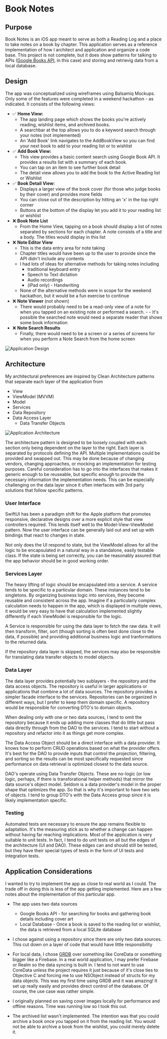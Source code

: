 # Book Notes

## Purpose

Book Notes is an iOS app meant to serve as both a Reading Log and a place to take notes on a book by chapter. This application serves as a reference implementation of how I architect and application and organize a code base. This project is not complete, but it does show patterns for talking to APIs ([Google Books API](https://developers.google.com/books), in this case) and storing and retrievig data from a local database.

## Design

The app was conceptualized using wireframes using Balsamiq Mockups. Only some of the features were completed in a weekend hackathon - as indicated. It consists of the following views:

- ✅ **Home View:**
  - The app landing page which shows the books you're actively reading, wishlist items, and archived books.
  - A searchbar at the top allows you to do a keyword search through your notes (not implemented)
  - An 'Add Book' link navigates to the AddBookView so you can find your next book to add to your reading list or to wishlist
- ✅ **Add Book View:**
  - This view provides a basic content search using Google Book API. It provides a results list with a summary of each book.
  - You can tap on an item to see further book detail
  - The detail view allows you to add the book to the Active Reading list or Wishlist
- ✅ **Book Detail View:**
  - Displays a larger view of the book cover (for those who judge books by their cover) and provides more fields
  - You can close out of the description by hitting an 'x' in the top right corner
  - Buttons at the bottom of the display let you add it to your reading list or wishlist
- ❌ **Book Note List**
  - From the Home View, tapping on a book should display a list of notes separated by sections for each chapter. A note consists of a title and a body. The titles would display in this list
- ❌ **Note Editor View**
  - This is the data entry area for note taking
  - Chapter titles would have been up to the user to provide since the API didn't include any contents
  - I had lots of ideas for alternative methods for taking notes including
    - traditional keyboard entry
    - Speech to Text dictation
    - Audio recordings
    - (iPad only) - Handwriting
  - None of the alternative methods were in scope for the weekend hackathon, but it would be a fun exercise to continue
- ❌ **Note Viewer** (not shown)
  - There would probably need to be a read-only view of a note for when you tapped on an existing note or performed a search. - - It's possible the searched note would need a separate reader that shows some book information
- ❌ **Note Search Results**
  - Finally, there would need to be a screen or a series of screens for when you perform a Note Search from the home screen

![Application Design](Design/BookNotes.png)

## Architecture

My architectural preferences are inspired by Clean Architecture patterns that separate each layer of the application from

- View
- ViewModel (MVVM)
- Model
- Services
- Data Repository
- Data Access Layer
  - Data Transfer Objects

![Application Architecture](Design/Architecture.png)

The architecture pattern is designed to be loosely coupled with each section only being dependent on the layer to the right. Each layer is separated by protocols defining the API. Multiple implementations could be provided and swapped out. This may be done because of changing vendors, changing approaches, or mocking an implementation for testing purposes. Careful consideration has to go into the interfaces that makes it generic enough to be reuseable, but specific enough to provide the necessary information the implementation needs. This can be especially challenging on the data layer since it often interfaces with 3rd party solutions that follow specific patterns.

### User Interface

SwiftUI has been a paradigm shift for the Apple platform that promotes responsive, declarative designs over a more explicit style that view controllers required. This lends itself well to the Model-View-ViewModel pattern. Now the user interface can be generally laid out and set up with bindings that react to changes in state.

Not only does the UI respond to state, but the ViewModel allows for all the logic to be encapsulated in a natural way in a standalone, easily testable class. If the state is being set correctly, you can be reasonably assured that the app behavior should be in good working order.

### Services Layer

The heavy lifting of logic should be encapsulated into a service. A service tends to be specific to a particular domain. These instances tend to be singletons. By organizing business logic into services, they become reusable and consistent across the app. Imagine if a particularly complex calculation needs to happen in the app, which is displayed in multiple views, it would be very easy to have that calculation implemented slightly differently if each ViewModel is responsible for the logic.

A Service is responsible for using the data layer to fetch the raw data. It will then transform, filter, sort (though sorting is often best done close to the data, if possible) and providing additional business logic and tranformations to the returned data.

If the repository data layer is skipped, the services may also be responsible for translating data transfer objects to model objects.

### Data Layer

The data layer provides potentially two sublayers - the repository and the data access objects. The repository is useful in larger applications or applications that combine a lot of data sources. The repository provides a simpler facade interface to the services. Repositories can be organized in different ways, but I prefer to keep them domain specific. A repository would be responsible for converting DTO's to domain objects.

When dealing only with one or two data sources, I tend to omit the repository because it ends up adding more classes that do little but pass data directly through from the DAO to the services. I tend to start without a repository and refactor into it as things get more complex.

The Data Access Object should be a direct interface with a data provider. It knows how to perform CRUD operations based on what the provider offers. It's best for the DAO to provide inputs that control the projection, filtering, and sorting so the results can be most specifically requested since performance on data retrieval is optimized closest to the data source.

DAO's operate using Data Transfer Objects. These are no-logic (or low logic, perhaps, if there is transforational helper methods) that mirror the data source's object model. Seldom is a data provider's model in the proper shape that optimizes the app. So that is why it's important to have two sets of objects. I tend to group DTO's with the Data Access group since it is likely implementation specific.

### Testing

Automated tests are necessary to ensure the app remains flexible to adaptation. It's the measuring stick as to whether a change can happen without having far reaching implications. Most of the application is very suitable to unit tests. In fact, I tend to do unit tests on all but the edges of the architecture (UI and DAO). These edges can and should still be tested, but they have their special types of tests in the form of UI tests and integration tests.

## Application Considerations

I wanted to try to implement the app as close to real world as I could. The trade off in doing this is less of the app getting implemented. Here are a few notes about the implementation of this particular app.

- The app uses two data sources

  - Google Books API - for searching for books and gathering book details including cover art
  - Local Database - Once a book is saved to the reading list or wishlist, the data is retrieved from a local SQLite database

- I chose against using a repository since there are only two data sources. This cut down on a layer of code that would have little responsibility

- For local data, I chose [GRDB](https://github.com/groue/GRDB.swift) over something like CoreData or something bigger like a Firebase. In a real world application, I may prefer Firebase or Realm so the data syncing is built in. I tend to not want to use CoreData unless the project requires it just because of it's close ties to Objective C and forcing me to use NSObject instead of structs for my data objects. This was my first time using GRDB and it was amazing! It set up really easily and provides direct control of the database. Of course, the use case was rather simple.

- I originally planned on saving cover images locally for performance and offline reasons. Time was running low so I took this out.

- The archived list wasn't implemented. The intention was that you could archive a book once you tapped on it from the reading list. You would not be able to archive a book from the wishlist, you could merely delete it.
